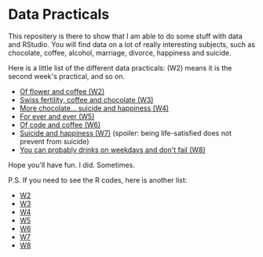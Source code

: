 # Data Practicals

This repositery is there to show that I am able to do some stuff with data and RStudio.
You will find data on a lot of really interesting subjects, such as chocolate, coffee, alcohol, marriage, divorce, happiness and suicide.

Here is a little list of the different data practicals: (W2) means it is the second week's practical, and so on.

+ [Of flower and coffee (W2)](https://github.com/elisasimon/CognitiveScience_DATAPRACTICALS/blob/main/W2.md)
+ [Swiss fertility, coffee and chocolate (W3)](https://github.com/elisasimon/CognitiveScience_DATAPRACTICALS/blob/main/W3.md)
+ [More chocolate... suicide and happiness (W4)](https://github.com/elisasimon/CognitiveScience_DATAPRACTICALS/blob/main/W4.md)
+ [For ever and ever (W5)](https://github.com/elisasimon/CognitiveScience_DATAPRACTICALS/blob/main/W5.md)
+ [Of code and coffee (W6)](https://github.com/elisasimon/CognitiveScience_DATAPRACTICALS/blob/main/W6.md)
+ [Suicide and happiness (W7)](https://github.com/elisasimon/CognitiveScience_DATAPRACTICALS/blob/main/W7.md) (spoiler: being life-satisfied does not prevent from suicide)
+ [You can probably drinks on weekdays and don't fail (W8)](https://github.com/elisasimon/CognitiveScience_DATAPRACTICALS/blob/main/W8.md)

Hope you'll have fun. I did. Sometimes.

P.S. If you need to see the R codes, here is another list:

- [W2](https://github.com/elisasimon/CognitiveScience_DATAPRACTICALS/blob/main/W2.Rmd)
- [W3](https://github.com/elisasimon/CognitiveScience_DATAPRACTICALS/blob/main/W3.Rmd)
- [W4](https://github.com/elisasimon/CognitiveScience_DATAPRACTICALS/blob/main/W4.Rmd)
- [W5](https://github.com/elisasimon/CognitiveScience_DATAPRACTICALS/blob/main/W5.Rmd)
- [W6](https://github.com/elisasimon/CognitiveScience_DATAPRACTICALS/blob/main/W6.Rmd)
- [W7](https://github.com/elisasimon/CognitiveScience_DATAPRACTICALS/blob/main/W7.Rmd)
- [W8](https://github.com/elisasimon/CognitiveScience_DATAPRACTICALS/blob/main/W8.Rmd)
